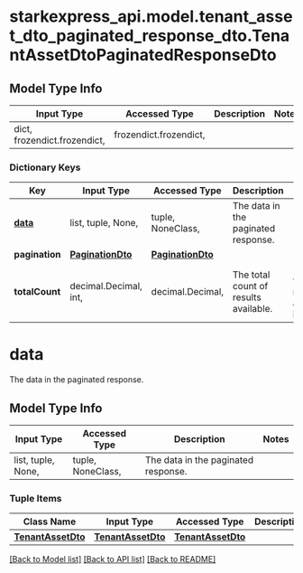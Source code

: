 # starkexpress_api.model.tenant_asset_dto_paginated_response_dto.TenantAssetDtoPaginatedResponseDto

## Model Type Info
Input Type | Accessed Type | Description | Notes
------------ | ------------- | ------------- | -------------
dict, frozendict.frozendict,  | frozendict.frozendict,  |  | 

### Dictionary Keys
Key | Input Type | Accessed Type | Description | Notes
------------ | ------------- | ------------- | ------------- | -------------
**[data](#data)** | list, tuple, None,  | tuple, NoneClass,  | The data in the paginated response. | [optional] 
**pagination** | [**PaginationDto**](PaginationDto.md) | [**PaginationDto**](PaginationDto.md) |  | [optional] 
**totalCount** | decimal.Decimal, int,  | decimal.Decimal,  | The total count of results available. | [optional] value must be a 32 bit integer

# data

The data in the paginated response.

## Model Type Info
Input Type | Accessed Type | Description | Notes
------------ | ------------- | ------------- | -------------
list, tuple, None,  | tuple, NoneClass,  | The data in the paginated response. | 

### Tuple Items
Class Name | Input Type | Accessed Type | Description | Notes
------------- | ------------- | ------------- | ------------- | -------------
[**TenantAssetDto**](TenantAssetDto.md) | [**TenantAssetDto**](TenantAssetDto.md) | [**TenantAssetDto**](TenantAssetDto.md) |  | 

[[Back to Model list]](../../README.md#documentation-for-models) [[Back to API list]](../../README.md#documentation-for-api-endpoints) [[Back to README]](../../README.md)

